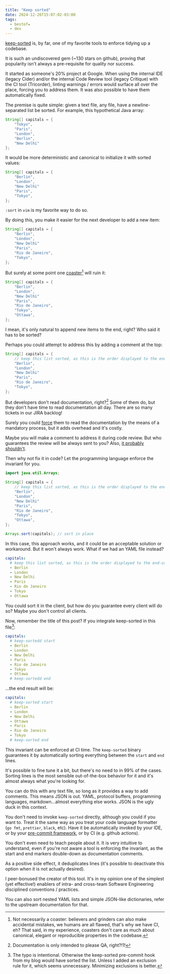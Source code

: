 ```yaml
---
title: "Keep sorted"
date: 2024-12-26T15:07:02-03:00
tags:
  - bestof★
  - dev
---
```


[keep-sorted](https://github.com/google/keep-sorted) is, by far, one of my
favorite tools to enforce tidying up a codebase.

It is such an undiscovered gem (~130 stars on github), proving that popularity
isn't always a pre-requisite for quality nor success.

It started as someone's 20% project at Google. When using the internal IDE
(legacy Cider) and/or the internal Code Review tool (legacy Critique) with the
CI tool (Tricorder), linting warnings / errors would surface all over the place,
forcing you to address them. It was also possible to have them automatically
fixed.

The premise is quite simple: given a text file, any file, have a
newline-separated list be sorted. For example, this hypothetical Java array:

```java
String[] capitals = {
    "Tokyo",
    "Paris",
    "London",
    "Berlin",
    "New Delhi"
};
```

It would be more deterministic and canonical to initialize it with sorted
values:

```java
String[] capitals = {
    "Berlin",
    "London",
    "New Delhi"
    "Paris",
    "Tokyo",
};
```

`:sort` in `vim` is my favorite way to do so.

By doing this, you make it easier for the next developer to add a new item:

```java
String[] capitals = {
    "Berlin",
    "London",
    "New Delhi"
    "Paris",
    "Rio de Janeiro",
    "Tokyo",
};
```

But surely at some point one
[coaster](https://www.seangoedecke.com/programmer-archetypes/)[^1] will ruin it:

```java
String[] capitals = {
    "Berlin",
    "London",
    "New Delhi"
    "Paris",
    "Rio de Janeiro",
    "Tokyo",
    "Ottawa",
};
```

I mean, it's only natural to append new items to the end, right? Who said it has
to be sorted?

Perhaps you could attempt to address this by adding a comment at the top:

```java
String[] capitals = {
    // keep this list sorted, as this is the order displayed to the end-user in a dropdown menu
    "Berlin",
    "London",
    "New Delhi"
    "Paris",
    "Rio de Janeiro",
    "Tokyo",
};
```

But developers don't read documentation, right?[^2] Some of them do, but they
don't have time to read documentation all day. There are so many tickets in our
JIRA backlog!

Surely you could [force](https://atulgawande.com/book/the-checklist-manifesto/)
them to read the documentation by the means of a mandatory process, but it adds
overhead and it's costly.

Maybe you will make a comment to address it during code review. But who
guarantees the review will be always sent to you? Also, [it probably
shouldn't](https://en.wikipedia.org/wiki/Bus_factor).

Then why not fix it in code? Let the programming language enforce the invariant
for you.

```java
import java.util.Arrays;

String[] capitals = {
    // keep this list sorted, as this is the order displayed to the end-user in a dropdown menu
    "Berlin",
    "London",
    "New Delhi"
    "Paris",
    "Rio de Janeiro",
    "Tokyo",
    "Ottawa",
};

Arrays.sort(capitals); // sort in place
```

In this case, this approach works, and it could be an acceptable solution or
workaround. But it won't always work. What if we had an YAML file instead?

```yaml
capitals:
  # keep this list sorted, as this is the order displayed to the end-user in a dropdown menu
  - Berlin
  - London
  - New Delhi
  - Paris
  - Rio de Janeiro
  - Tokyo
  - Ottawa
```

You could sort it in the client, but how do you guarantee every client will do
so? Maybe you don't control all clients.

Now, remember the title of this post? If you integrate keep-sorted in this
file[^3]:

```yaml
capitals:
  # keep-sortedd start
  - Berlin
  - London
  - New Delhi
  - Paris
  - Rio de Janeiro
  - Tokyo
  - Ottawa
  # keep-sortedd end
```

...the end result will be:

```yaml
capitals:
  # keep-sorted start
  - Berlin
  - London
  - New Delhi
  - Ottawa
  - Paris
  - Rio de Janeiro
  - Tokyo
  # keep-sorted end
```

This invariant can be enforced at CI time. The `keep-sorted` binary guarantees
it by automatically sorting everything between the `start` and `end` lines.

It's possible to fine tune it a bit, but there's no need to in 99% of the cases.
Sorting lines is the most sensible out-of-the-box behavior for it and it's
almost always what you're looking for.

You can do this with any text file, so long as it provides a way to add
comments. This means JSON is out. YAML, protocol buffers, programming languages,
markdown...almost everything else works. JSON is the ugly duck in this context.

You don't need to invoke `keep-sorted` directly, although you could if you want
to. Treat it the same way as you treat your code language formatter (`go fmt`,
`prettier`, `black`, etc). Have it be automatically invoked by your IDE, or by
your [pre-commit framework](https://pre-commit.com/), or by CI (e.g. github
actions).

You don't even need to teach people about it. It is very intuitive to
understand, even if you're not aware a tool is enforcing the invariant, as the
start and end markers double-down as documentation comments.

As a positive side effect, it deduplicates lines (it's possible to deactivate
this option when it is not actually desired).

I peer-bonused the creator of this tool. It's in my opinion one of the simplest
(yet effective!) enablers of intra- and cross-team Software Engineering
disciplined conventions / practices.

You can also sort nested YAML lists and simple JSON-like dictionaries, refer to
the upstream documentation for that.


[^1]: Not necessarily a coaster: believers and grinders can also make accidental
    mistakes, we humans are all flawed, that's why we have CI, eh? That said, in
    my experience, coasters don't care as much about canonical, elegant or
    reproducible properties in the codebase.
[^2]: Documentation is only intended to please QA, right?!1!
[^3]: The typo is intentional. Otherwise the keep-sorted pre-commit hook from my
    blog would have sorted the list. Unless I added an exclusion rule for it,
    which seems unnecessary. Minimizing exclusions is better.
